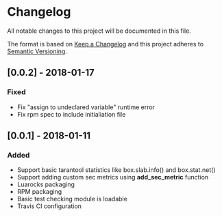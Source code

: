 # Changelog
All notable changes to this project will be documented in this file.

The format is based on [Keep a Changelog](http://keepachangelog.com/en/1.0.0/)
and this project adheres to [Semantic Versioning](http://semver.org/spec/v2.0.0.html).

## [0.0.2] - 2018-01-17

### Fixed

- Fix "assign to undeclared variable" runtime error
- Fix rpm spec to include initialiation file

## [0.0.1] - 2018-01-11

### Added
- Support basic tarantool statistics like box.slab.info() and box.stat.net()
- Support adding custom sec metrics using **add_sec_metric** function
- Luarocks packaging
- RPM packaging
- Basic test checking module is loadable
- Travis CI configuration
